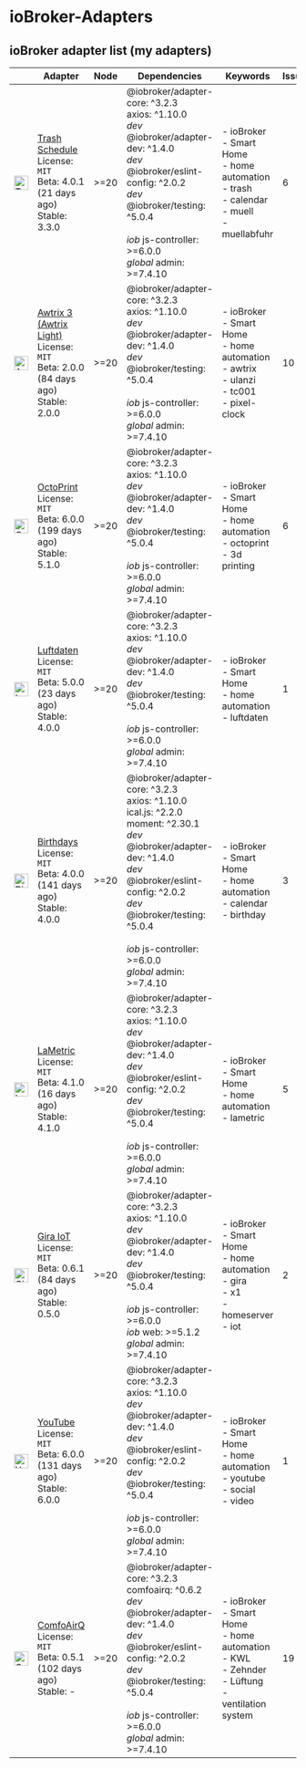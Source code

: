 # ioBroker-Adapters

## ioBroker adapter list (my adapters)

| | Adapter | Node | Dependencies | Keywords | Issues | Files |
|-|---------|------|--------------|----------|--------|-------|
| <img src="https://raw.githubusercontent.com/klein0r/ioBroker.trashschedule/master/admin/trashschedule.png" alt="Trash Schedule" width="25" /> | [Trash Schedule](https://github.com/klein0r/ioBroker.trashschedule)<br/>License: `MIT`<br/>Beta: 4.0.1 (21 days ago)<br/>Stable: 3.3.0 | &gt;&#x3D;20 | @iobroker/adapter-core: ^3.2.3<br/>axios: ^1.10.0<br/>*dev* @iobroker/adapter-dev: ^1.4.0<br/>*dev* @iobroker/eslint-config: ^2.0.2<br/>*dev* @iobroker/testing: ^5.0.4<br/><br/>*iob* js-controller: >=6.0.0<br/>*global* admin: >=7.4.10 | - ioBroker<br/>- Smart Home<br/>- home automation<br/>- trash<br/>- calendar<br/>- muell<br/>- muellabfuhr | 6 | Funding `yes`<br/>Bug-Report `v0.1`<br/>Workflow: `v0.6` |
| <img src="https://raw.githubusercontent.com/klein0r/ioBroker.awtrix-light/master/admin/awtrix-light.png" alt="Awtrix 3 (Awtrix Light)" width="25" /> | [Awtrix 3 (Awtrix Light)](https://github.com/klein0r/ioBroker.awtrix-light)<br/>License: `MIT`<br/>Beta: 2.0.0 (84 days ago)<br/>Stable: 2.0.0 | &gt;&#x3D;20 | @iobroker/adapter-core: ^3.2.3<br/>axios: ^1.10.0<br/>*dev* @iobroker/adapter-dev: ^1.4.0<br/>*dev* @iobroker/testing: ^5.0.4<br/><br/>*iob* js-controller: >=6.0.0<br/>*global* admin: >=7.4.10 | - ioBroker<br/>- Smart Home<br/>- home automation<br/>- awtrix<br/>- ulanzi<br/>- tc001<br/>- pixel-clock | 10 | Funding `yes`<br/>Bug-Report `v0.1`<br/>Workflow: `v0.6` |
| <img src="https://raw.githubusercontent.com/klein0r/ioBroker.octoprint/master/admin/octoprint.png" alt="OctoPrint" width="25" /> | [OctoPrint](https://github.com/klein0r/ioBroker.octoprint)<br/>License: `MIT`<br/>Beta: 6.0.0 (199 days ago)<br/>Stable: 5.1.0 | &gt;&#x3D;20 | @iobroker/adapter-core: ^3.2.3<br/>axios: ^1.10.0<br/>*dev* @iobroker/adapter-dev: ^1.4.0<br/>*dev* @iobroker/testing: ^5.0.4<br/><br/>*iob* js-controller: >=6.0.0<br/>*global* admin: >=7.4.10 | - ioBroker<br/>- Smart Home<br/>- home automation<br/>- octoprint<br/>- 3d printing | 6 | Funding `yes`<br/>Bug-Report `v0.1`<br/>Workflow: `v0.6` |
| <img src="https://raw.githubusercontent.com/klein0r/ioBroker.luftdaten/master/admin/luftdaten.png" alt="Luftdaten" width="25" /> | [Luftdaten](https://github.com/klein0r/ioBroker.luftdaten)<br/>License: `MIT`<br/>Beta: 5.0.0 (23 days ago)<br/>Stable: 4.0.0 | &gt;&#x3D;20 | @iobroker/adapter-core: ^3.2.3<br/>axios: ^1.10.0<br/>*dev* @iobroker/adapter-dev: ^1.4.0<br/>*dev* @iobroker/testing: ^5.0.4<br/><br/>*iob* js-controller: >=6.0.0<br/>*global* admin: >=7.4.10 | - ioBroker<br/>- Smart Home<br/>- home automation<br/>- luftdaten | 1 | Funding `yes`<br/>Bug-Report `v0.1`<br/>Workflow: `v0.6` |
| <img src="https://raw.githubusercontent.com/klein0r/ioBroker.birthdays/master/admin/birthdays.png" alt="Birthdays" width="25" /> | [Birthdays](https://github.com/klein0r/ioBroker.birthdays)<br/>License: `MIT`<br/>Beta: 4.0.0 (141 days ago)<br/>Stable: 4.0.0 | &gt;&#x3D;20 | @iobroker/adapter-core: ^3.2.3<br/>axios: ^1.10.0<br/>ical.js: ^2.2.0<br/>moment: ^2.30.1<br/>*dev* @iobroker/adapter-dev: ^1.4.0<br/>*dev* @iobroker/eslint-config: ^2.0.2<br/>*dev* @iobroker/testing: ^5.0.4<br/><br/>*iob* js-controller: >=6.0.0<br/>*global* admin: >=7.4.10 | - ioBroker<br/>- Smart Home<br/>- home automation<br/>- calendar<br/>- birthday | 3 | Funding `yes`<br/>Bug-Report `v0.1`<br/>Workflow: `v0.6` |
| <img src="https://raw.githubusercontent.com/klein0r/ioBroker.lametric/master/admin/lametric.png" alt="LaMetric" width="25" /> | [LaMetric](https://github.com/klein0r/ioBroker.lametric)<br/>License: `MIT`<br/>Beta: 4.1.0 (16 days ago)<br/>Stable: 4.1.0 | &gt;&#x3D;20 | @iobroker/adapter-core: ^3.2.3<br/>axios: ^1.10.0<br/>*dev* @iobroker/adapter-dev: ^1.4.0<br/>*dev* @iobroker/eslint-config: ^2.0.2<br/>*dev* @iobroker/testing: ^5.0.4<br/><br/>*iob* js-controller: >=6.0.0<br/>*global* admin: >=7.4.10 | - ioBroker<br/>- Smart Home<br/>- home automation<br/>- lametric | 5 | Funding `yes`<br/>Bug-Report `v0.1`<br/>Workflow: `v0.6` |
| <img src="https://raw.githubusercontent.com/klein0r/ioBroker.gira-iot/master/admin/gira-iot.png" alt="Gira IoT" width="25" /> | [Gira IoT](https://github.com/klein0r/ioBroker.gira-iot)<br/>License: `MIT`<br/>Beta: 0.6.1 (84 days ago)<br/>Stable: 0.5.0 | &gt;&#x3D;20 | @iobroker/adapter-core: ^3.2.3<br/>axios: ^1.10.0<br/>*dev* @iobroker/adapter-dev: ^1.4.0<br/>*dev* @iobroker/testing: ^5.0.4<br/><br/>*iob* js-controller: >=6.0.0<br/>*iob* web: >=5.1.2<br/>*global* admin: >=7.4.10 | - ioBroker<br/>- Smart Home<br/>- home automation<br/>- gira<br/>- x1<br/>- homeserver<br/>- iot | 2 | Funding `yes`<br/>Bug-Report `v0.1`<br/>Workflow: `v0.6` |
| <img src="https://raw.githubusercontent.com/klein0r/ioBroker.youtube/master/admin/youtube.png" alt="YouTube" width="25" /> | [YouTube](https://github.com/klein0r/ioBroker.youtube)<br/>License: `MIT`<br/>Beta: 6.0.0 (131 days ago)<br/>Stable: 6.0.0 | &gt;&#x3D;20 | @iobroker/adapter-core: ^3.2.3<br/>axios: ^1.10.0<br/>*dev* @iobroker/adapter-dev: ^1.4.0<br/>*dev* @iobroker/eslint-config: ^2.0.2<br/>*dev* @iobroker/testing: ^5.0.4<br/><br/>*iob* js-controller: >=6.0.0<br/>*global* admin: >=7.4.10 | - ioBroker<br/>- Smart Home<br/>- home automation<br/>- youtube<br/>- social<br/>- video | 1 | Funding `yes`<br/>Bug-Report `v0.1`<br/>Workflow: `v0.6` |
| <img src="https://raw.githubusercontent.com/klein0r/ioBroker.comfoairq/master/admin/comfoairq.png" alt="ComfoAirQ" width="25" /> | [ComfoAirQ](https://github.com/klein0r/ioBroker.comfoairq)<br/>License: `MIT`<br/>Beta: 0.5.1 (102 days ago)<br/>Stable: - | &gt;&#x3D;20 | @iobroker/adapter-core: ^3.2.3<br/>comfoairq: ^0.6.2<br/>*dev* @iobroker/adapter-dev: ^1.4.0<br/>*dev* @iobroker/eslint-config: ^2.0.2<br/>*dev* @iobroker/testing: ^5.0.4<br/><br/>*iob* js-controller: >=6.0.0<br/>*global* admin: >=7.4.10 | - ioBroker<br/>- Smart Home<br/>- home automation<br/>- KWL<br/>- Zehnder<br/>- Lüftung<br/>- ventilation system | 19 | Funding `yes`<br/>Bug-Report `v0.1`<br/>Workflow: `v0.6` |
